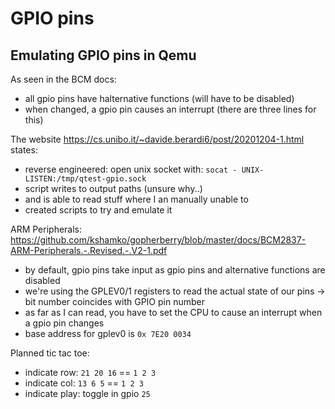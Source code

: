 # GPIO pins

## Emulating GPIO pins in Qemu
As seen in the BCM docs:
- all gpio pins have halternative functions (will have to be disabled)
- when changed, a gpio pin causes an interrupt (there are three lines for this)

The website https://cs.unibo.it/~davide.berardi6/post/20201204-1.html states:
- reverse engineered: open unix socket with: `socat - UNIX-LISTEN:/tmp/qtest-gpio.sock`
- script writes to output paths (unsure why..)
- and is able to read stuff where I an manually unable to
- created scripts to try and emulate it

ARM Peripherals: <https://github.com/kshamko/gopherberry/blob/master/docs/BCM2837-ARM-Peripherals.-.Revised.-.V2-1.pdf>
- by default, gpio pins take input as gpio pins and alternative functions are disabled
- we're using the GPLEV0/1 registers to read the actual state of our pins -> bit number coincides with GPIO pin number
- as far as I can read, you have to set the CPU to cause an interrupt when a gpio pin changes 
- base address for gplev0 is `0x 7E20 0034`

Planned tic tac toe:
- indicate row: `21 20 16` == `1 2 3`
- indicate col: `13 6 5` == `1 2 3`
- indicate play: toggle in gpio `25`
